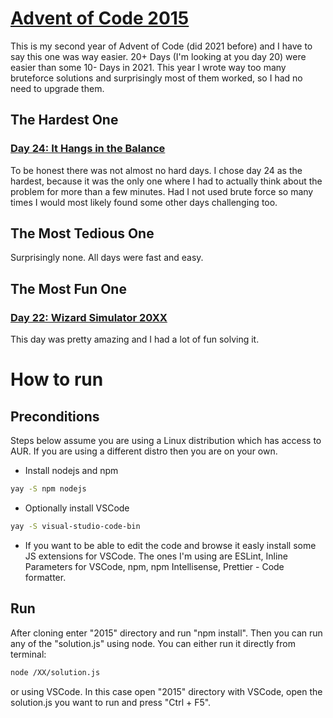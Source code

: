 # [Advent of Code 2015](https://adventofcode.com/2015)

This is my second year of Advent of Code (did 2021 before) and I have to say this one was way easier.
20+ Days (I'm looking at you day 20) were easier than some 10- Days in 2021. This year I wrote
way too many bruteforce solutions and surprisingly most of them worked, so I had no need to upgrade them.

## The Hardest One

### [Day 24: It Hangs in the Balance](https://github.com/ceribe/advent-of-code/tree/main/2015/src/24)

To be honest there was not almost no hard days. I chose day 24 as the hardest, because it was the only
one where I had to actually think about the problem for more than a few minutes. Had I not used brute
force so many times I would most likely found some other days challenging too.

## The Most Tedious One

Surprisingly none. All days were fast and easy.

## The Most Fun One

### [Day 22: Wizard Simulator 20XX](https://github.com/ceribe/advent-of-code/tree/main/2015/src/22)

This day was pretty amazing and I had a lot of fun solving it.

# How to run

## Preconditions

Steps below assume you are using a Linux distribution which has access to AUR. If you are
using a different distro then you are on your own.

- Install nodejs and npm

```bash
yay -S npm nodejs
```

- Optionally install VSCode

```bash
yay -S visual-studio-code-bin
```

- If you want to be able to edit the code and browse it easly install some JS extensions for VSCode.
  The ones I'm using are ESLint, Inline Parameters for VSCode, npm, npm Intellisense, Prettier - Code formatter.

## Run

After cloning enter "2015" directory and run "npm install".
Then you can run any of the "solution.js" using node. You can
either run it directly from terminal:

```bash
node /XX/solution.js
```

or using VSCode. In this case open "2015" directory with VSCode,
open the solution.js you want to run and press "Ctrl + F5".
